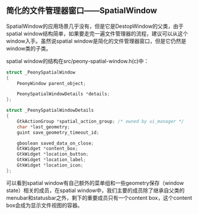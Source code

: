 ## 简化的文件管理器窗口——SpatialWindow

SpatialWindow的应用场景几乎没有，但是它是DestopWindow的父类，由于spatial window结构简单，如果要走完一遍文件管理器的流程，建议可以从这个window入手。虽然说spatial window是简化的文件管理器窗口，但是它仍然是window类的子类。

spatial window的结构在src/peony-spatial-window.h\(c\)中：

```c
struct _PeonySpatialWindow
{
    PeonyWindow parent_object;

    PeonySpatialWindowDetails *details;
};
```

```c
struct _PeonySpatialWindowDetails
{
    GtkActionGroup *spatial_action_group; /* owned by ui_manager */
    char *last_geometry;
    guint save_geometry_timeout_id;

    gboolean saved_data_on_close;
    GtkWidget *content_box;
    GtkWidget *location_button;
    GtkWidget *location_label;
    GtkWidget *location_icon;
};
```

可以看到spatial window有自己额外的菜单组和一些geometry保存（window state）相关的成员，在spatial window中，我们主要的成员除了继承自父类的menubar和statusbar之外，剩下的重要成员只有一个content box，这个content box会成为显示文件视图的容器。

